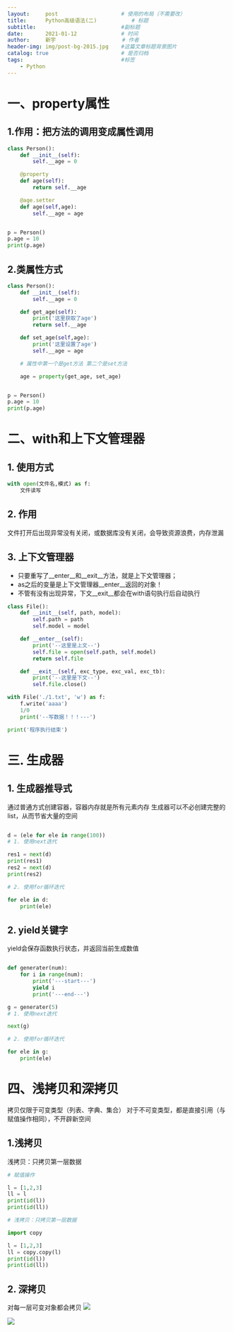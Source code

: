 ```yaml
---
layout:     post                    # 使用的布局（不需要改）
title:      Python高级语法(二)    		# 标题 
subtitle:    						#副标题
date:       2021-01-12              # 时间
author:     新宇                     # 作者
header-img: img/post-bg-2015.jpg    #这篇文章标题背景图片
catalog: true                       # 是否归档
tags:                               #标签
    - Python
---
```


# 一、property属性
## 1.作用：把方法的调用变成属性调用

```python
class Person():
    def __init__(self):
        self.__age = 0

    @property
    def age(self):
        return self.__age

    @age.setter
    def age(self,age):
        self.__age = age


p = Person()
p.age = 10
print(p.age)
```

## 2.类属性方式

```python
class Person():
    def __init__(self):
        self.__age = 0

    def get_age(self):
        print('这里获取了age')
        return self.__age

    def set_age(self,age):
        print('这里设置了age')
        self.__age = age

    # 属性中第一个是get方法 第二个是set方法

    age = property(get_age, set_age)


p = Person()
p.age = 10
print(p.age)
```


# 二、with和上下文管理器

## 1. 使用方式

```python
with open(文件名,模式) as f:
	文件读写
```

## 2. 作用
文件打开后出现异常没有关闭，或数据库没有关闭，会导致资源浪费，内存泄漏

## 3. 上下文管理器
- 只要重写了\_\_enter\_\_和\_\_exit\_\_方法，就是上下文管理器；
- as之后的变量是上下文管理器\_\_enter\_\_返回的对象！
- 不管有没有出现异常，下文\_\_exit\_\_都会在with语句执行后自动执行


```python
class File():
    def __init__(self, path, model):
        self.path = path
        self.model = model

    def __enter__(self):
        print('--这里是上文--')
        self.file = open(self.path, self.model)
        return self.file

    def __exit__(self, exc_type, exc_val, exc_tb):
        print('--这里是下文--')
        self.file.close()

with File('./1.txt', 'w') as f:
    f.write('aaaa')
    1/0
    print('--写数据！！！---')

print('程序执行结束')
```

# 三. 生成器

## 1. 生成器推导式
通过普通方式创建容器，容器内存就是所有元素内存
生成器可以不必创建完整的list，从而节省大量的空间

```python

d = (ele for ele in range(100))
# 1. 使用next迭代

res1 = next(d)
print(res1)
res2 = next(d)
print(res2)

# 2. 使用for循环迭代

for ele in d:
	print(ele)

```

## 2. yield关键字

yield会保存函数执行状态，并返回当前生成数值

```python

def generater(num):
	for i in range(num):
		print('---start---')
		yield i
		print('---end---')

g = generater(5)
# 1. 使用next迭代

next(g)

# 2. 使用for循环迭代

for ele in g:
	print(ele)
```


# 四、浅拷贝和深拷贝

拷贝仅限于可变类型（列表、字典、集合）
对于不可变类型，都是直接引用（与赋值操作相同），不开辟新空间

## 1.浅拷贝

浅拷贝：只拷贝第一层数据

```python
# 赋值操作

l = [1,2,3]
ll = l
print(id(l))
print(id(ll))

# 浅拷贝：只拷贝第一层数据

import copy

l = [1,2,3]
ll = copy.copy(l)
print(id(l))
print(id(ll))

```

## 2. 深拷贝
对每一层可变对象都会拷贝
![](https://tva1.sinaimg.cn/large/008eGmZEly1gmkxig67plj31fk0kujxv.jpg)

![](https://tva1.sinaimg.cn/large/008eGmZEly1gmkxqdn3toj30so096god.jpg)